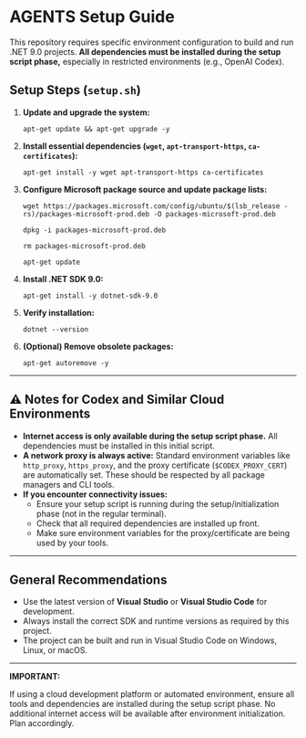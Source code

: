 # AGENTS Setup Guide

This repository requires specific environment configuration to build and run .NET 9.0 projects. **All dependencies must be installed during the setup script phase,** especially in restricted environments (e.g., OpenAI Codex).

## Setup Steps (`setup.sh`)

1. **Update and upgrade the system:**
    
    `apt-get update && apt-get upgrade -y`
    
2. **Install essential dependencies (`wget`, `apt-transport-https`, `ca-certificates`):**
    
    `apt-get install -y wget apt-transport-https ca-certificates`
    
3. **Configure Microsoft package source and update package lists:**
    
    `wget https://packages.microsoft.com/config/ubuntu/$(lsb_release -rs)/packages-microsoft-prod.deb -O packages-microsoft-prod.deb`
    
    `dpkg -i packages-microsoft-prod.deb`
    
    `rm packages-microsoft-prod.deb`
    
    `apt-get update`
    
4. **Install .NET SDK 9.0:**
    
    `apt-get install -y dotnet-sdk-9.0`
    
5. **Verify installation:**
    
    `dotnet --version`
    
6. **(Optional) Remove obsolete packages:**
    
    `apt-get autoremove -y`
    

---

## ⚠️ Notes for Codex and Similar Cloud Environments

- **Internet access is only available during the setup script phase.** All dependencies must be installed in this initial script.
- **A network proxy is always active:** Standard environment variables like `http_proxy`, `https_proxy`, and the proxy certificate (`$CODEX_PROXY_CERT`) are automatically set. These should be respected by all package managers and CLI tools.
- **If you encounter connectivity issues:**
    - Ensure your setup script is running during the setup/initialization phase (not in the regular terminal).
    - Check that all required dependencies are installed up front.
    - Make sure environment variables for the proxy/certificate are being used by your tools.

---

## General Recommendations

- Use the latest version of **Visual Studio** or **Visual Studio Code** for development.
- Always install the correct SDK and runtime versions as required by this project.
- The project can be built and run in Visual Studio Code on Windows, Linux, or macOS.

---

**IMPORTANT:**

If using a cloud development platform or automated environment, ensure all tools and dependencies are installed during the setup script phase. No additional internet access will be available after environment initialization. Plan accordingly.
